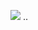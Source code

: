 <img src="https://github-readme-stats.vercel.app/api?username=theaayushdev&show_icons=true&show=reviews,prs_merged,prs_merged_percentage&theme=dark" /> ..

